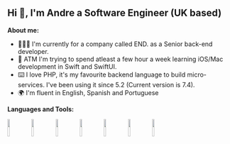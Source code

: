 <!-- Your title -->
## Hi 👋, I'm Andre a Software Engineer (UK based)


**About me:**

- 👨🏽‍💻 I'm currently for a company called END. as a Senior back-end developer.
- :wrench: ATM I'm trying to spend atleast a few hour a week learning iOS/Mac development in Swift and SwiftUI.
- ⌨️ I love PHP, it's my favourite backend language to build micro-services. I've been using it since 5.2 (Current version is 7.4).
- 🌍 I'm fluent in English, Spanish and Portuguese

**Languages and Tools:** 
<p>
  <code><img width="10%" src="https://www.vectorlogo.zone/logos/docker/docker-ar21.svg"></code>
  <code><img width="10%" src="https://www.vectorlogo.zone/logos/kubernetes/kubernetes-ar21.svg"></code>
  <code><img width="10%" src="https://www.vectorlogo.zone/logos/php/php-ar21.svg"></code>
  <code><img width="10%" src="https://www.vectorlogo.zone/logos/laravel/laravel-ar21.svg"></code>
  <code><img width="10%" src="https://upload.wikimedia.org/wikipedia/en/5/53/Magento.svg"></code>
  <code><img width="10%" src="https://www.vectorlogo.zone/logos/google_cloud/google_cloud-ar21.svg"></code>
  <code><img width="10%" src="https://www.vectorlogo.zone/logos/jenkins/jenkins-ar21.svg"></code>
</p>

